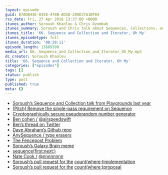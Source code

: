 ```yaml
---
layout: episode
guid: B7ADB43E-0358-478B-AD5D-289D37A1BF84
rss_date: Fri, 27 Apr 2018 13:37:00 +0000
itunes_author: Soroush Khanlou & Chris Dzombak
itunes_summary: Soroush and Chris talk about Sequences, Collections, and Swift Evolution drama.
itunes_title: '66. Sequence and Collection and Iterator, Oh My'
itunes_episodetype: full
itunes_duration: '00:28:11'
episode_length: 13669398
media_url: 66._Sequence_and_Collection_and_Iterator_Oh_My.mp3
dc_creator: Soroush Khanlou
title: '66. Sequence and Collection and Iterator, Oh My'
categories: ["episodes"]
tags: []
status: publish
type: post
published: true
meta: {}
---
```

- [Soroush’s Sequence and Collection talk from Playgrounds last year](https://www.skilled.io/u/playgroundscon/sequence-and-collection-swift)
- [\[Pitch\] Remove the single-pass requirement on Sequence](https://forums.swift.org/t/pitch-remove-the-single-pass-requirement-on-sequence/7964)
- [Cryptographically secure pseudorandom number generator](https://en.wikipedia.org/wiki/Cryptographically_secure_pseudorandom_number_generator)
- [Ben cohen /](https://twitter.com/airspeedswift) [@](https://twitter.com/airspeedswift)[airspeedswift](https://twitter.com/airspeedswift)
- [Ben’s thread on Twitter](https://twitter.com/AirspeedSwift/status/964611918496280576)
- [Dave Abraham’s Github repo](https://github.com/dabrahams/WhitherSequence) 
- [AnySequence / type erasers](http://robnapier.net/erasure)
- [The Fencepost Problem](https://petercai.com/the-fencepost-problem/)
- [Soroush’s Galaxy Brain meme](https://twitter.com/khanlou/status/988865551509458947)
- [sequence](https://developer.apple.com/documentation/swift/2015879-sequence)[(](https://developer.apple.com/documentation/swift/2015879-sequence)[first](https://developer.apple.com/documentation/swift/2015879-sequence)[:](https://developer.apple.com/documentation/swift/2015879-sequence)[next](https://developer.apple.com/documentation/swift/2015879-sequence)[:)](https://developer.apple.com/documentation/swift/2015879-sequence)
- [Nate Cook /](https://twitter.com/nnnnnnnn) [@](https://twitter.com/nnnnnnnn)[nnnnnnnn](https://twitter.com/nnnnnnnn)
- [Soroush’s pull request for the](https://github.com/apple/swift/pull/16099) [count(where:)](https://github.com/apple/swift/pull/16099)[implementation](https://github.com/apple/swift/pull/16099)
- [Soroush’s pull request for the](https://github.com/apple/swift-evolution/pull/840) [count(where:)](https://github.com/apple/swift-evolution/pull/840)[proposal](https://github.com/apple/swift-evolution/pull/840)
